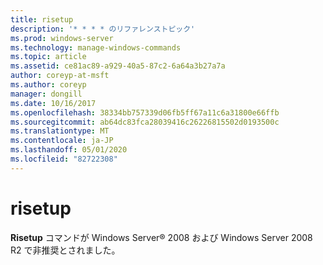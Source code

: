 ```yaml
---
title: risetup
description: '* * * * のリファレンストピック'
ms.prod: windows-server
ms.technology: manage-windows-commands
ms.topic: article
ms.assetid: ce81ac89-a929-40a5-87c2-6a64a3b27a7a
author: coreyp-at-msft
ms.author: coreyp
manager: dongill
ms.date: 10/16/2017
ms.openlocfilehash: 38334bb757339d06fb5ff67a11c6a31800e66ffb
ms.sourcegitcommit: ab64dc83fca28039416c26226815502d0193500c
ms.translationtype: MT
ms.contentlocale: ja-JP
ms.lasthandoff: 05/01/2020
ms.locfileid: "82722308"
---
```

# <a name="risetup"></a>risetup



**Risetup** コマンドが Windows Server® 2008 および Windows Server 2008 R2 で非推奨とされました。